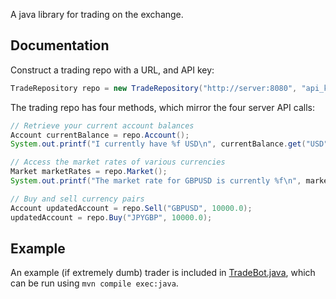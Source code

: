 A java library for trading on the exchange.

## Documentation

Construct a trading repo with a URL, and API key:

```java
TradeRepository repo = new TradeRepository("http://server:8080", "api_key1");
```

The trading repo has four methods, which mirror the four server API calls:

```java
// Retrieve your current account balances
Account currentBalance = repo.Account();
System.out.printf("I currently have %f USD\n", currentBalance.get("USD"));

// Access the market rates of various currencies
Market marketRates = repo.Market();
System.out.printf("The market rate for GBPUSD is currently %f\n", marketRates.get("GBPUSD"));

// Buy and sell currency pairs
Account updatedAccount = repo.Sell("GBPUSD", 10000.0);
updatedAccount = repo.Buy("JPYGBP", 10000.0);
```

## Example

An example (if extremely dumb) trader is included in [TradeBot.java](./src/main/java/tradebot/TradeBot.java), which can be run using `mvn compile exec:java`.